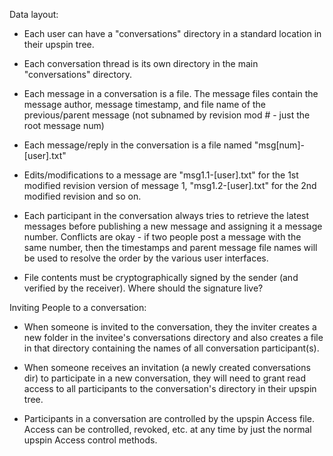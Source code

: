 
Data layout:

* Each user can have a "conversations" directory in a standard location in
  their upspin tree.

* Each conversation thread is its own directory in the main "conversations"
  directory.

* Each message in a conversation is a file.  The message files contain the
  message author, message timestamp, and file name of the previous/parent
  message (not subnamed by revision mod # - just the root message num)

* Each message/reply in the conversation is a file named "msg[num]-[user].txt"

* Edits/modifications to a message are "msg1.1-[user].txt" for the 1st
  modified revision version of message 1, "msg1.2-[user].txt" for the 2nd
  modified revision and so on.

* Each participant in the conversation always tries to retrieve the latest
  messages before publishing a new message and assigning it a message
  number.  Conflicts are okay - if two people post a message with the same
  number, then the timestamps and parent message file names will be used to
  resolve the order by the various user interfaces.

* File contents must be cryptographically signed by the sender (and verified
  by the receiver).  Where should the signature live?

Inviting People to a conversation:

* When someone is invited to the conversation, they the inviter creates a new
  folder in the invitee's conversations directory and also creates a file in
  that directory containing the names of all conversation participant(s).

* When someone receives an invitation (a newly created conversations dir) to
  participate in a new conversation, they will need to grant read access to
  all participants to the conversation's directory in their upspin tree.

* Participants in a conversation are controlled by the upspin Access
  file.  Access can be controlled, revoked, etc. at any time by just the
  normal upspin Access control methods.

